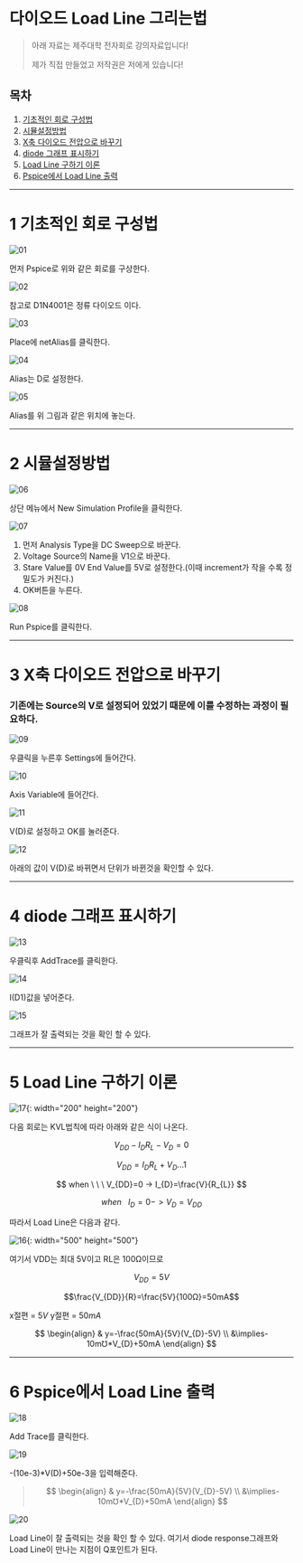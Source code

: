 # 다이오드 Load Line 그리는법

> 아래 자료는 제주대학 전자회로 강의자료입니다!
> 
>  제가 직접 만들었고 저작권은 저에게 있습니다!

## 목차

1. [기초적인 회로 구성법](#1-기초적인-회로-구성법)
2. [시뮬설정방법](#2-시뮬설정방법)
3. [X축 다이오드 전압으로 바꾸기](#3-x축-다이오드-전압으로-바꾸기)
4. [diode 그래프 표시하기](#4-diode-그래프-표시하기)
5. [Load Line 구하기 이론](#5-load-line-구하기-이론)
6. [Pspice에서 Load Line 출력](#6-pspice에서-load-line-출력)
---

# 1 기초적인 회로 구성법

![01](/picture/01.png)

먼저 Pspice로 위와 같은 회로를 구상한다.



![02](/picture/02.png)

참고로 D1N4001은 정류 다이오드 이다.

![03](/picture/03.jpg)

Place에 netAlias를 클릭한다.

![04](/picture/04.jpg)

Alias는 D로 설정한다.

![05](/picture/05.jpg)

Alias를 위 그림과 같은 위치에 놓는다.

---

# 2 시뮬설정방법

![06](/picture/06.jpg)

상단 메뉴에서 New Simulation Profile을 클릭한다.

![07](/picture/07.jpg)

1. 먼저 Analysis Type을 DC Sweep으로 바꾼다.
2. Voltage Source의 Name을 V1으로 바꾼다.
3. Stare Value를 0V End Value를 5V로 설정한다.(이때 increment가 작을 수록 정밀도가 커진다.)
4. OK버튼을 누른다.

![08](/picture/08.jpg)

Run Pspice를 클릭한다.

---

# 3 X축 다이오드 전압으로 바꾸기
### 기존에는 Source의 V로 설정되어 있었기 때문에 이를 수정하는 과정이 필요하다.

![09](/picture/09.jpg)

우클릭을 누른후 Settings에 들어간다.

![10](/picture/10.jpg)

Axis Variable에 들어간다.

![11](/picture/11.jpg)

V(D)로 설정하고 OK를 눌러준다.

![12](/picture/12.jpg)

아래의 값이 V(D)로 바뀌면서 단위가 바뀐것을 확인할 수 있다.

---

# 4 diode 그래프 표시하기

![13](/picture/13.jpg)

우클릭후 AddTrace를 클릭한다.

![14](/picture/14.jpg)

I(D1)값을 넣어준다.

![15](/picture/15.jpg)

그래프가 잘 출력되는 것을 확인 할 수 있다.

---

# 5 Load Line 구하기 이론

![17](/picture/17.jpg|500){: width="200" height="200"}

다음 회로는
KVL법칙에 따라 아래와 같은 식이 나온다.

$$
V_{DD}-I_{D}R_{L}-V_{D}=0
$$

$$
V_{DD}=I_{D}R_{L}+V_{D}. . . 1
$$

$$
when \ \ \ V_{DD}=0 -> I_{D}=\frac{V}{R_{L}}
$$

$$
when \ \ \ I_{D}=0 -> V_{D}=V_{DD}
$$

따라서 Load Line은 다음과 같다.

![16](/picture/16.jpg){: width="500" height="500"}

여기서 VDD는 최대 5V이고 RL은 100Ω이므로 

$$V_{DD}=5V$$

$$\frac{V_{DD}}{R}=\frac{5V}{100Ω}=50mA$$

x절편 = $5V$
y절편 = $50mA$

$$
\begin{align}
& y=-\frac{50mA}{5V}(V_{D}-5V) \\
&\implies-10m℧*V_{D}+50mA
\end{align}
$$

---

# 6 Pspice에서 Load Line 출력

![18](/picture/18.jpg)

Add Trace를 클릭한다.

![19](/picture/19.jpg)

-(10e-3)*V(D)+50e-3을 입력해준다.
>$$
\begin{align}
& y=-\frac{50mA}{5V}(V_{D}-5V) \\
&\implies-10m℧*V_{D}+50mA
\end{align}
$$
>


![20](/picture/20.jpg)

Load Line이 잘 출력되는 것을 확인 할 수 있다.
여기서 diode response그래프와 Load Line이 만나는 지점이 Q포인트가 된다.
